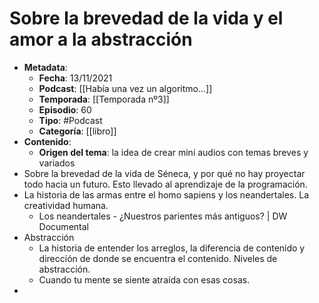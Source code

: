 # Sobre la brevedad de la vida y el amor a la abstracción

- **Metadata**:
	- **Fecha**: 13/11/2021
	- **Podcast**: [[Había una vez un algoritmo...]]
	- **Temporada**: [[Temporada nº3]]
	- **Episodio**: 60
	- **Tipo**: #Podcast
	- **Categoría**: [[libro]]
- **Contenido**:
	- **Origen del tema**:  la idea de crear mini audios con temas breves y variados
- Sobre la brevedad de la vida de Séneca, y por qué no hay proyectar todo hacia un futuro. Esto llevado al aprendizaje de la programación.
- La historia de las armas entre el homo sapiens y los neandertales. La creatividad humana.
	- Los neandertales - ¿Nuestros parientes más antiguos? | DW Documental
- Abstracción
	- La historia de entender los arreglos, la diferencia de contenido y dirección de donde se encuentra el contenido. Niveles de abstracción.
	- Cuando tu mente se siente atraída con esas cosas.
- 
